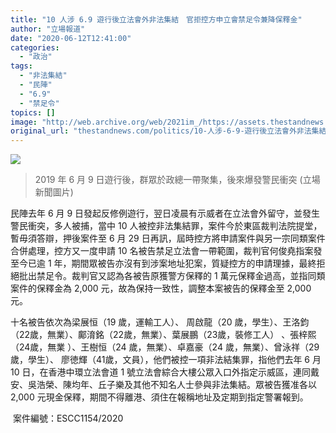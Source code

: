 ```yaml
---
title: "10 人涉 6.9 遊行後立法會外非法集結　官拒控方申立會禁足令兼降保釋金"
author: "立場報道"
date: "2020-06-12T12:41:00"
categories:
  - "政治"
tags:
  - "非法集結"
  - "民陣"
  - "6.9"
  - "禁足令"
topics: []
image: "http://web.archive.org/web/2021im_/https://assets.thestandnews.com/media/photos/20190610_69Night_12_13765_e66DO.jpg"
original_url: "thestandnews.com/politics/10-人涉-6-9-遊行後立法會外非法集結-官拒控方申立會禁足令兼降保釋金"
---
```

![](http://web.archive.org/web/2021im_/https://assets.thestandnews.com/media/photos/20190610_69Night_12_13765_e66DO.jpg)
> 2019 年 6 月 9 日遊行後，群眾於政總一帶聚集，後來爆發警民衝突 (立場新聞圖片)

民陣去年 6 月 9 日發起反修例遊行，翌日凌晨有示威者在立法會外留守，並發生警民衝突，多人被捕，當中 10 人被控非法集結罪，案件今於東區裁判法院提堂，暫毋須答辯，押後案件至 6 月 29 日再訊，屆時控方將申請案件與另一宗同類案件合併處理，控方又一度申請 10 名被告禁足立法會一帶範圍，裁判官何俊堯指案發至今已逾 1 年，期間眾被告亦沒有到涉案地址犯案，質疑控方的申請理據，最終拒絕批出禁足令。裁判官又認為各被告原獲警方保釋的 1 萬元保釋金過高，並指同類案件的保釋金為 2,000 元，故為保持一致性，調整本案被告的保釋金至 2,000 元。

十名被告依次為梁展恒（19 歲，運輸工人）、 周啟龍（20 歲，學生）、王洛鈞（22歲，無業）、鄺淯銘（22歲，無業）、葉展鵬（23歲，裝修工人） 、張梓熙（24歲，無業 ）、王樹恒（24 歲，無業）、卓嘉豪（24 歲，無業）、曾泳祥（29 歲，學生）、 廖徳輝（41歲，文員），他們被控一項非法結集罪，指他們去年 6 月 10 日，在香港中環立法會道 1 號立法會綜合大樓公眾入口外指定示威區，連同戴安、吳浩榮、陳均年、丘子樂及其他不知名人士參與非法集結。眾被告獲准各以 2,000 元現金保釋，期間不得離港、須住在報稱地址及定期到指定警署報到。

 案件編號：ESCC1154/2020